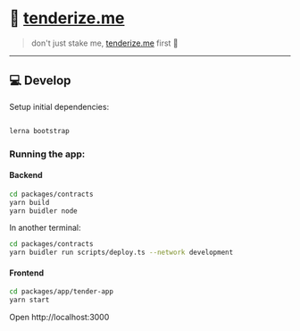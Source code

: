 # 🥩 [tenderize.me](https://tenderize.me)

> don't just stake me, [tenderize.me](https://tenderize.me) first 🔨

---

## 💻 Develop

Setup initial dependencies:
```bash

lerna bootstrap

```
### Running the app:
#### Backend

```bash
cd packages/contracts
yarn build
yarn buidler node
```

In another terminal:
```bash
cd packages/contracts
yarn buidler run scripts/deploy.ts --network development
```

#### Frontend
```bash
cd packages/app/tender-app
yarn start
```

Open http://localhost:3000